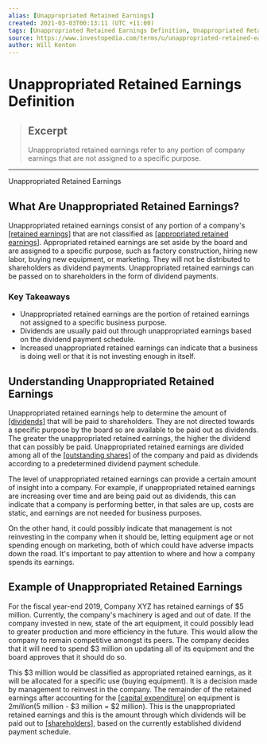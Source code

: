 ```yaml
---
alias: [Unappropriated Retained Earnings]
created: 2021-03-03T00:13:11 (UTC +11:00)
tags: [Unappropriated Retained Earnings Definition, Unappropriated Retained Earnings]
source: https://www.investopedia.com/terms/u/unappropriated-retained-earnings.asp
author: Will Kenton
---
```


# Unappropriated Retained Earnings Definition

> ## Excerpt
> Unappropriated retained earnings refer to any portion of company earnings that are not assigned to a specific purpose.

---

Unappropriated Retained Earnings
## What Are Unappropriated Retained Earnings?

Unappropriated retained earnings consist of any portion of a company's [[retained earnings]](https://www.investopedia.com/terms/r/retainedearnings.asp) that are not classified as [[appropriated retained earnings]](https://www.investopedia.com/terms/a/appropriated-retained-earnings.asp). Appropriated retained earnings are set aside by the board and are assigned to a specific purpose, such as factory construction, hiring new labor, buying new equipment, or marketing. They will not be distributed to shareholders as dividend payments. Unappropriated retained earnings can be passed on to shareholders in the form of dividend payments.

### Key Takeaways

-   Unappropriated retained earnings are the portion of retained earnings not assigned to a specific business purpose.
-   Dividends are usually paid out through unappropriated earnings based on the dividend payment schedule.
-   Increased unappropriated retained earnings can indicate that a business is doing well or that it is not investing enough in itself.

## Understanding Unappropriated Retained Earnings

Unappropriated retained earnings help to determine the amount of [[dividends]](https://www.investopedia.com/terms/d/dividend.asp) that will be paid to shareholders. They are not directed towards a specific purpose by the board so are available to be paid out as dividends. The greater the unappropriated retained earnings, the higher the dividend that can possibly be paid. Unappropriated retained earnings are divided among all of the [[outstanding shares]](https://www.investopedia.com/terms/o/outstandingshares.asp) of the company and paid as dividends according to a predetermined dividend payment schedule.

The level of unappropriated retained earnings can provide a certain amount of insight into a company. For example, if unappropriated retained earnings are increasing over time and are being paid out as dividends, this can indicate that a company is performing better, in that sales are up, costs are static, and earnings are not needed for business purposes.

On the other hand, it could possibly indicate that management is not reinvesting in the company when it should be, letting equipment age or not spending enough on marketing, both of which could have adverse impacts down the road. It's important to pay attention to where and how a company spends its earnings.

## Example of Unappropriated Retained Earnings

For the fiscal year-end 2019, Company XYZ has retained earnings of $5 million. Currently, the company's machinery is aged and out of date. If the company invested in new, state of the art equipment, it could possibly lead to greater production and more efficiency in the future. This would allow the company to remain competitive amongst its peers. The company decides that it will need to spend $3 million on updating all of its equipment and the board approves that it should do so.

This $3 million would be classified as appropriated retained earnings, as it will be allocated for a specific use (buying equipment). It is a decision made by management to reinvest in the company. The remainder of the retained earnings after accounting for the [[capital expenditure]](https://www.investopedia.com/terms/c/capitalexpenditure.asp) on equipment is $2 million ($5 million - $3 million = $2 million). This is the unappropriated retained earnings and this is the amount through which dividends will be paid out to [[shareholders]](https://www.investopedia.com/terms/s/shareholder.asp), based on the currently established dividend payment schedule.
